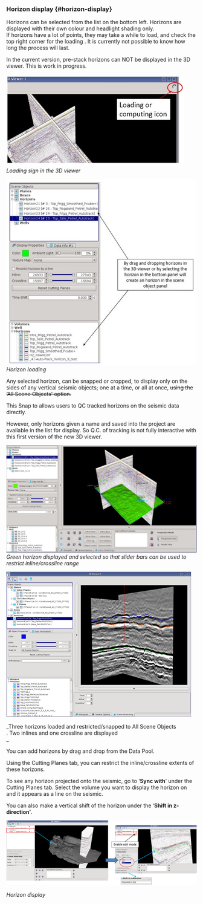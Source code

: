 ### Horizon display {#horizon-display}

Horizons can be selected from the list on the bottom left. Horizons are displayed with their own colour and headlight shading only.  
If horizons have a lot of points, they may take a while to load, and check the top right corner for the loading . It is currently not possible to know how long the process will last.

In the current version, pre-stack horizons can NOT be displayed in the 3D viewer. This is work in progress.

![](/assets/3dviewer_loading.JPG)  
_Loading sign in the 3D viewer_

![](/assets/3dviewer_horizon.JPG)  
_Horizon loading_

Any selected horizon, can be snapped or cropped, to display only on the sides of any vertical seismic objects; one at a time, or all at once, ~~using the ‘All Scene Objects’ option.~~

This Snap to allows users to QC tracked horizons on the seismic data directly.

However, only horizons given a name and saved into the project are available in the list for display. So  Q.C. of tracking is not fully interactive with this first version of the new 3D viewer.

![](/assets/3dviewer_hz1.JPG)_Green horizon displayed and selected so that slider bars can be used to restrict inline/crossline range_



![](/assets/012_3dviewer.png)

_Three horizons loaded and restricted/snapped to All Scene Objects  
. Two inlines and one crossline are displayed      
_

You can add horizons by drag and drop from the Data Pool.

Using the Cutting Planes tab, you can restrict the inline/crossline extents of these horizons.

To see any horizon projected onto the seismic, go to ‘**Sync with**’ under the Cutting Planes tab. Select the volume you want to display the horizon on and it appears as a line on the seismic.

You can also make a vertical shift of the horizon under the ‘**Shift in z-direction’**.

![](/assets/013_old3dviewer.png)

_Horizon display_

